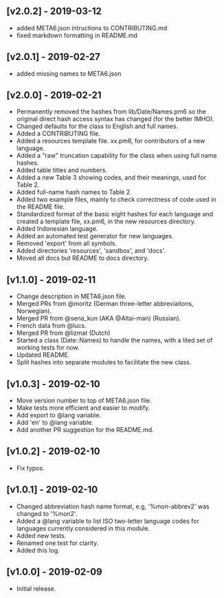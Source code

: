 ## [v2.0.2] - 2019-03-12
- added META6.json intructions to CONTRIBUTING.md
- fixed markdown formatting in README.md

## [v2.0.1] - 2019-02-27
- added missing names to META6.json

## [v2.0.0] - 2019-02-21
- Permanently removed the hashes from lib/Date/Names.pm6
  so the original direct hash access syntax has changed
  (for the better IMHO).
- Changed defaults for the class to English and full names.
- Added a CONTRIBUTING file.
- Added a resources template file. xx.pm6, for contributors
  of a new language.
- Added a "raw" truncation capability for the class when
  using full name hashes.
- Added table titles and numbers.
- Added a new Table 3 showing codes, and their meanings,
  used for Table 2.
- Added full-name hash names to Table 2.
- Added two example files, mainly to check correctness of
  code used in the README file.
- Standardized format of the basic eight hashes for each
  language and created a template file, xx.pm6, in the new
  resources directory.
- Added Indonesian language.
- Added an automated test generator for new languages.
- Removed 'export' from all symbols.
- Added directories 'resources', 'sandbox', and 'docs'.
- Moved all docs but README to docs directory.

## [v1.1.0] - 2019-02-11
- Change description in META6.json file.
- Merged PRs from @moritz (German three-letter abbreviaitons, Norwegian).
- Merged PR from @sena_kun (AKA @Altai-man) (Russian).
- French data from @lucs.
- Merged PR from @lizmat (Dutch)
- Started a class (Date::Names) to handle the names, with a lited set
  of working tests for now.
- Updated README.
- Split hashes into separate modules to facilitate the new class.

## [v1.0.3] - 2019-02-10
- Move version number to top of META6.json file.
- Make tests more efficient and easier to modify.
- Add export to @lang variable.
- Add 'en' to @lang variable.
- Add another PR suggestion for the README.md.

## [v1.0.2] - 2019-02-10
- Fix typos.

## [v1.0.1] - 2019-02-10
- Changed abbreviation hash name format, e.g,
  '%mon-abbrev2' was changed to '%mon2'.
- Added a @lang variable to list ISO two-letter language
  codes for languages currently considered in this
  module.
- Added new tests.
- Renamed one test for clarity.
- Added this log.

## [v1.0.0] - 2019-02-09
- Initial release.
